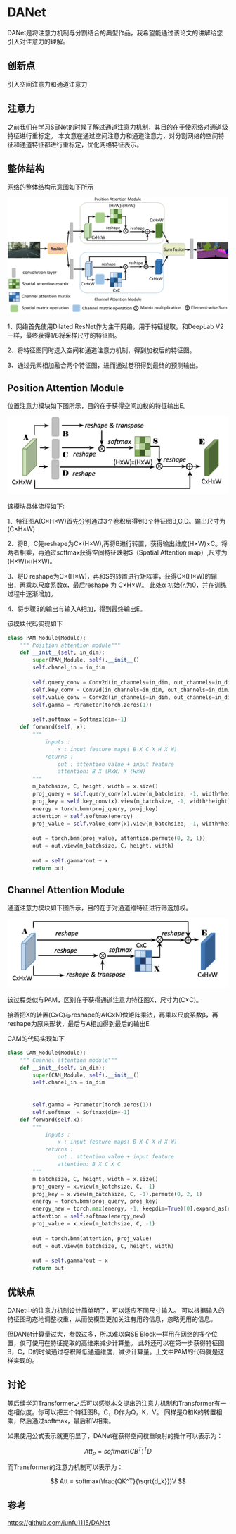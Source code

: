 # DANet

DANet是将注意力机制与分割结合的典型作品，我希望能通过该论文的讲解给您引入对注意力的理解。

## 创新点
引入空间注意力和通道注意力

## 注意力

之前我们在学习SENet的时候了解过通道注意力机制，其目的在于使网络对通道级特征进行重标定。
本文意在通过空间注意力和通道注意力，对分割网络的空间特征和通道特征都进行重标定，优化网络特征表示。

## 整体结构

网络的整体结构示意图如下所示

![](../img/04/05/DANet.png)

1、网络首先使用Dilated ResNet作为主干网络，用于特征提取。和DeepLab V2一样，最终获得1/8将采样尺寸的特征图。

2、将特征图同时送入空间和通道注意力机制，得到加权后的特征图。

3、通过元素相加融合两个特征图，进而通过卷积得到最终的预测输出。


## Position Attention Module

位置注意力模块如下图所示，目的在于获得空间加权的特征输出E。

![](../img/04/05/PAM.jpg)

该模块具体流程如下:

1、特征图A(C×H×W)首先分别通过3个卷积层得到3个特征图B,C,D。输出尺寸为(C×H×W)

2、将B，C先reshape为C×(H×W),再将B进行转置，获得输出维度(H×W)×C。将两者相乘，再通过softmax获得空间特征映射S（Spatial Attention map）,尺寸为(H×W)×(H×W)。

3、将D reshape为C×(H×W)，再和S的转置进行矩阵乘，获得C×(H×W)的输出，再乘以尺度系数α，最后reshape 为 C×H×W。
此处α 初始化为0，并在训练过程中逐渐增加。

4、将步骤3的输出与输入A相加，得到最终输出E。

该模块代码实现如下
```python
class PAM_Module(Module):
    """ Position attention module"""
    def __init__(self, in_dim):
        super(PAM_Module, self).__init__()
        self.chanel_in = in_dim

        self.query_conv = Conv2d(in_channels=in_dim, out_channels=in_dim//8, kernel_size=1)
        self.key_conv = Conv2d(in_channels=in_dim, out_channels=in_dim//8, kernel_size=1)
        self.value_conv = Conv2d(in_channels=in_dim, out_channels=in_dim, kernel_size=1)
        self.gamma = Parameter(torch.zeros(1))

        self.softmax = Softmax(dim=-1)
    def forward(self, x):
        """
            inputs :
                x : input feature maps( B X C X H X W)
            returns :
                out : attention value + input feature
                attention: B X (HxW) X (HxW)
        """
        m_batchsize, C, height, width = x.size()
        proj_query = self.query_conv(x).view(m_batchsize, -1, width*height).permute(0, 2, 1)
        proj_key = self.key_conv(x).view(m_batchsize, -1, width*height)
        energy = torch.bmm(proj_query, proj_key)
        attention = self.softmax(energy)
        proj_value = self.value_conv(x).view(m_batchsize, -1, width*height)

        out = torch.bmm(proj_value, attention.permute(0, 2, 1))
        out = out.view(m_batchsize, C, height, width)

        out = self.gamma*out + x
        return out

```

## Channel Attention Module

通道注意力模块如下图所示，目的在于对通道维特征进行筛选加权。

![](../img/04/05/CAM.jpg)

该过程类似与PAM，区别在于获得通道注意力特征图X，尺寸为(C×C)。

接着把X的转置(CxC)与reshape的A(CxN)做矩阵乘法，再乘以尺度系数β，再reshape为原来形状，最后与A相加得到最后的输出E

CAM的代码实现如下
```python
class CAM_Module(Module):
    """ Channel attention module"""
    def __init__(self, in_dim):
        super(CAM_Module, self).__init__()
        self.chanel_in = in_dim


        self.gamma = Parameter(torch.zeros(1))
        self.softmax  = Softmax(dim=-1)
    def forward(self,x):
        """
            inputs :
                x : input feature maps( B X C X H X W)
            returns :
                out : attention value + input feature
                attention: B X C X C
        """
        m_batchsize, C, height, width = x.size()
        proj_query = x.view(m_batchsize, C, -1)
        proj_key = x.view(m_batchsize, C, -1).permute(0, 2, 1)
        energy = torch.bmm(proj_query, proj_key)
        energy_new = torch.max(energy, -1, keepdim=True)[0].expand_as(energy)-energy
        attention = self.softmax(energy_new)
        proj_value = x.view(m_batchsize, C, -1)

        out = torch.bmm(attention, proj_value)
        out = out.view(m_batchsize, C, height, width)

        out = self.gamma*out + x
        return out


```

## 优缺点
DANet中的注意力机制设计简单明了，可以适应不同尺寸输入。 可以根据输入的特征图动态地调整权重，从而使模型更加关注有用的信息，忽略无用的信息。

但DANet计算量过大，参数过多，所以难以向SE Block一样用在网络的多个位置，仅可使用在特征提取的高维来减少计算量。
此外还可以在第一步获得特征图B，C，D的时候通过卷积降低通道维度，减少计算量。上文中PAM的代码就是这样实现的。


## 讨论
等后续学习Transformer之后可以感觉本文提出的注意力机制和Transformer有一定相似度。你可以把三个特征图B，C，D作为Q，K，V。
同样是Q和K的转置相乘，然后通过softmax，最后和V相乘。

如果使用公式表示就更明显了，DANet在获得空间权重映射的操作可以表示为：

$$ Att_p = softmax(CB^T)^TD $$

而Transformer的注意力机制可以表示为：

$$ Att = softmax(\frac{QK^T}{\sqrt{d_k}})V  $$


## 参考
https://github.com/junfu1115/DANet